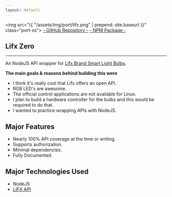 ```yaml
---
layout: default
---
```


<img src="{{ "/assets/img/port/lifx.png" | prepend: site.baseurl }}" class="port-ss">
<a class="button-full repo-btn" href="https://github.com/matdombrock/lifx-zero" target="_blank">- GitHub Repository -</a>
<a class="button-full demo-btn" href="https://www.npmjs.com/package/@mdombrock/lifx-zero" target="_blank">- NPM Package -</a>
<h2 class="post-title">Lifx Zero</h2>
<hr>
An NodeJS API wrapper for <a href="https://www.lifx.com/"  target="_blank">Lifx Brand Smart Light Bulbs</a>.

**The main goals & reasons behind building this were**
* I think it's really cool that Lifx offers an open API.
* RGB LED's are awesome. 
* The official control applications are not available for Linux.
* I plan to build a hardware controller for the bulbs and this would be required to do that.
* I wanted to practice wrapping APIs with NodeJS.

## Major Features
* Nearly 100% API coverage at the time or writing. 
* Supports authorization.
* Minimal dependencies.
* Fully Documented.

## Major Technologies Used
* NodeJS
* <a href="https://api.developer.lifx.com/" target="_blank">LIFX API</a>